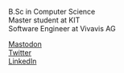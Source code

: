 B.Sc in Computer Science  
Master student at KIT  
Software Engineer at Vivavis AG  

<a rel="me" href="https://techhub.social/@oratorx">Mastodon</a>  
<a rel="twitter" href="https://twitter.com/ValeriiZhyla">Twitter</a>  
<a rel="LinkedIn" href="https://www.linkedin.com/in/valerii-zhyla/">LinkedIn</a>  

